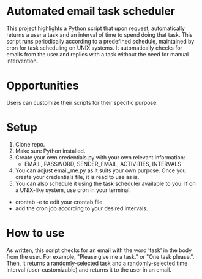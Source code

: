 # Automated email task scheduler
This project highlights a Python script that upon request, automatically returns a user a task and an interval of time to spend doing that task. This script runs periodically according to a predefined schedule, maintained by cron for task scheduling on UNIX systems. It automatically checks for emails from the user and replies with a task without the need for manual intervention.

# Opportunities
Users can customize their scripts for their specific purpose.

# Setup
1. Clone repo.
2. Make sure Python installed.
3. Create your own credentials.py with your own relevant information:
   - EMAIL, PASSWORD, SENDER_EMAIL, ACTIVITIES, INTERVALS
4. You can adjust email_me.py as it suits your own purpose. Once you create your credentials file, it is read to use as is.
5. You can also schedule it using the task scheduler available to you. If on a UNIX-like system, use cron in your terminal.
  - crontab -e to edit your crontab file.
  - add the cron job according to your desired intervals.

# How to use
As written, this script checks for an email with the word 'task' in the body from the user. For example, "Please give me a task." or "One task please.". Then, it returns a randomly-selected task and a randomly-selected time interval (user-customizable) and returns it to the user in an email. 

